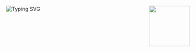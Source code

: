 <a><img width="112" height="112" align="right" src="https://static-cdn.jtvnw.net/emoticons/v2/305177741/static/light/4.0"></a>

![Typing SVG](https://readme-typing-svg.herokuapp.com?font=roboto&color=%23F7C51D&size=22&vCenter=true&lines=Helllooo+There!+I'm+Prabh.)
